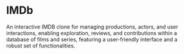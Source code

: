 # IMDb
An interactive IMDB clone for managing productions, actors, and user interactions, enabling exploration, reviews, and contributions within a database of films and series, featuring a user-friendly interface and a robust set of functionalities.
